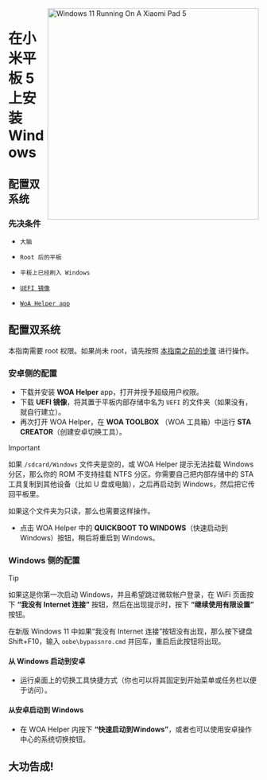 <img align="right" src="https://raw.githubusercontent.com/erdilS/Port-Windows-11-Xiaomi-Pad-5/main/nabu.png" width="425" alt="Windows 11 Running On A Xiaomi Pad 5">

# 在小米平板 5 上安装 Windows

## 配置双系统

### 先决条件
- `大脑`

- `Root 后的平板`

- `平板上已经刷入 Windows`

- [```UEFI 镜像```](https://github.com/erdilS/Port-Windows-11-Xiaomi-Pad-5/releases/download/UEFI/uefi-v3.img)

- [```WoA Helper app```](https://github.com/n00b69/woa-helper/releases/tag/APK)

## 配置双系统
本指南需要 root 权限。如果尚未 root，请先按照 [本指南之前的步骤](2-rootguide-en.md) 进行操作。

### 安卓侧的配置
- 下载并安装 **WOA Helper** app，打开并授予超级用户权限。
- 下载 **UEFI 镜像**，将其置于平板内部存储中名为 `UEFI` 的文件夹（如果没有，就自行建立）。
- 再次打开 WOA Helper，在 **WOA TOOLBOX** （WOA 工具箱）中运行 **STA CREATOR**（创建安卓切换工具）。
> [!Important]
> 如果 `/sdcard/Windows` 文件夹是空的，或 WOA Helper 提示无法挂载 Windows 分区，那么你的 ROM 不支持挂载 NTFS 分区。你需要自己把内部存储中的 STA 工具复制到其他设备（比如 U 盘或电脑），之后再启动到 Windows，然后把它传回平板里。
>
> 如果这个文件夹为只读，那么也需要这样操作。
- 点击 WOA Helper 中的 **QUICKBOOT TO WINDOWS**（快速启动到 Windows）按钮，稍后将重启到 Windows。

### Windows 侧的配置
> [!Tip]
> 如果这是你第一次启动 Windows，并且希望跳过微软帐户登录，在 WiFi 页面按下 **“我没有 Internet 连接”** 按钮，然后在出现提示时，按下 **“继续使用有限设置”** 按钮。
>
> 在新版 Windows 11 中如果“我没有 Internet 连接”按钮没有出现，那么按下键盘 Shift+F10，输入 `oobe\bypassnro.cmd` 并回车，重启后此按钮将出现。

#### 从 Windows 启动到安卓

- 运行桌面上的切换工具快捷方式（你也可以将其固定到开始菜单或任务栏以便于访问）。

#### 从安卓启动到 Windows

- 在 WOA Helper 内按下 **“快速启动到Windows”**，或者也可以使用安卓操作中心的系统切换按钮。

## 大功告成!

















